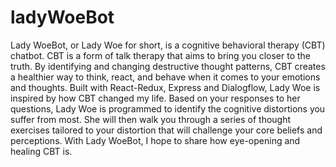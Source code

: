 # ladyWoeBot


Lady WoeBot, or Lady Woe for short, is a cognitive behavioral therapy (CBT) chatbot.  CBT is a form of talk therapy that aims to bring you closer to the truth.  By identifying and changing destructive thought patterns, CBT creates a healthier way to think, react, and behave when it comes to your emotions and thoughts.  Built with React-Redux, Express and Dialogflow, Lady Woe is inspired by how CBT changed my life.  Based on your responses to her questions, Lady Woe is programmed to identify the cognitive distortions you suffer from most.  She will then walk you through a series of thought exercises tailored to your distortion that will challenge your core beliefs and perceptions.  With Lady WoeBot, I hope to share how eye-opening and healing CBT is.    
